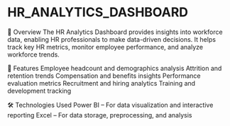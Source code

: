 # HR_ANALYTICS_DASHBOARD
📌 Overview
The HR Analytics Dashboard provides insights into workforce data, enabling HR professionals to make data-driven decisions. It helps track key HR metrics, monitor employee performance, and analyze workforce trends.

🚀 Features
Employee headcount and demographics analysis
Attrition and retention trends 
Compensation and benefits insights
Performance evaluation metrics
Recruitment and hiring analytics
Training and development tracking

🛠️ Technologies Used
Power BI – For data visualization and interactive reporting
Excel – For data storage, preprocessing, and analysis
